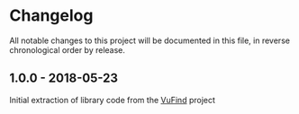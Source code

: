 # Changelog

All notable changes to this project will be documented in this file, in reverse chronological order by release.

## 1.0.0 - 2018-05-23
Initial extraction of library code from the [VuFind](https://github.com/vufind-org/vufind) project
